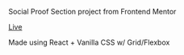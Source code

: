 Social Proof Section project from Frontend Mentor

[Live](https://main--imaginative-kheer-8c24dc.netlify.app/)

Made using React + Vanilla CSS w/ Grid/Flexbox
